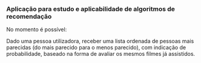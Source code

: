 ### Aplicação para estudo e aplicabilidade de algoritmos de recomendação

No momento é possível: 

Dado uma pessoa utilizadora, receber uma lista ordenada de pessoas mais parecidas (do mais parecido para o menos parecido), com indicação de probabilidade, baseado na forma de avaliar os mesmos filmes já assistidos.